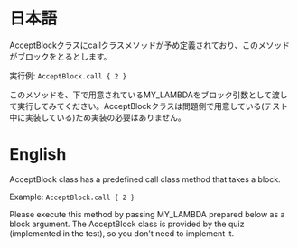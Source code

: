 # 日本語

AcceptBlockクラスにcallクラスメソッドが予め定義されており、このメソッドがブロックをとるとします。

実行例: `AcceptBlock.call { 2 }`

このメソッドを、下で用意されているMY_LAMBDAをブロック引数として渡して実行してみてください。AcceptBlockクラスは問題側で用意している(テスト中に実装している)ため実装の必要はありません。

# English

AcceptBlock class has a predefined call class method that takes a block.

Example: `AcceptBlock.call { 2 }`

Please execute this method by passing MY_LAMBDA prepared below as a block argument. The AcceptBlock class is provided by the quiz (implemented in the test), so you don't need to implement it.
